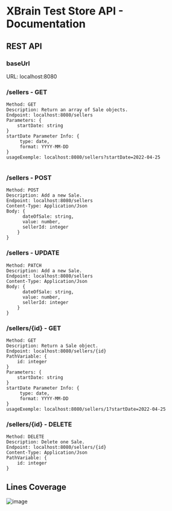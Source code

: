 # XBrain Test Store API - Documentation

## REST API
### baseUrl
URL: localhost:8080
### /sellers - GET
```
Method: GET
Description: Return an array of Sale objects.
Endpoint: localhost:8080/sellers
Parameters: {
    startDate: string
}
startDate Parameter Info: {
     type: date,
     format: YYYY-MM-DD
}
usageExemple: localhost:8080/sellers?startDate=2022-04-25
 
```
### /sellers - POST
```
Method: POST
Description: Add a new Sale.
Endpoint: localhost:8080/sellers
Content-Type: Application/Json
Body: {
      dateOfSale: string,
      value: number,
      sellerId: integer
    }
}
```

### /sellers - UPDATE
```
Method: PATCH
Description: Add a new Sale.
Endpoint: localhost:8080/sellers
Content-Type: Application/Json
Body: {
      dateOfSale: string,
      value: number,
      sellerId: integer
    }
}
```

### /sellers/{id} - GET
```
Method: GET
Description: Return a Sale object.
Endpoint: localhost:8080/sellers/{id}
PathVariable: {
    id: integer
}
Parameters: {
    startDate: string
}
startDate Parameter Info: {
     type: date,
     format: YYYY-MM-DD
}
usageExemple: localhost:8080/sellers/1?startDate=2022-04-25
```


### /sellers/{id} - DELETE
```
Method: DELETE
Description: Delete one Sale.
Endpoint: localhost:8080/sellers/{id}
Content-Type: Application/Json
PathVariable: {
    id: integer
}
```


## Lines Coverage
![image](https://user-images.githubusercontent.com/84784549/165157173-06818cde-8c6c-41a1-add3-5c6cbb44b7d5.png)
